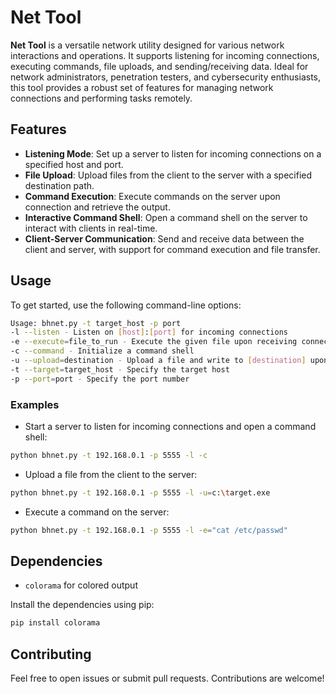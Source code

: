 # Net Tool

**Net Tool** is a versatile network utility designed for various network interactions and operations. It supports listening for incoming connections, executing commands, file uploads, and sending/receiving data. Ideal for network administrators, penetration testers, and cybersecurity enthusiasts, this tool provides a robust set of features for managing network connections and performing tasks remotely.

## Features

- **Listening Mode**: Set up a server to listen for incoming connections on a specified host and port.
- **File Upload**: Upload files from the client to the server with a specified destination path.
- **Command Execution**: Execute commands on the server upon connection and retrieve the output.
- **Interactive Command Shell**: Open a command shell on the server to interact with clients in real-time.
- **Client-Server Communication**: Send and receive data between the client and server, with support for command execution and file transfer.

## Usage

To get started, use the following command-line options:

```bash
Usage: bhnet.py -t target_host -p port
-l --listen - Listen on [host]:[port] for incoming connections
-e --execute=file_to_run - Execute the given file upon receiving connections
-c --command - Initialize a command shell
-u --upload=destination - Upload a file and write to [destination] upon receiving connection
-t --target=target_host - Specify the target host
-p --port=port - Specify the port number

```

### Examples

- Start a server to listen for incoming connections and open a command shell:
```bash 
python bhnet.py -t 192.168.0.1 -p 5555 -l -c
```
- Upload a file from the client to the server:
```bash
python bhnet.py -t 192.168.0.1 -p 5555 -l -u=c:\target.exe 
```
- Execute a command on the server:
```bash 
python bhnet.py -t 192.168.0.1 -p 5555 -l -e="cat /etc/passwd"
```


## Dependencies

- `colorama` for colored output

Install the dependencies using pip:

```bash
pip install colorama
```

## Contributing

Feel free to open issues or submit pull requests. Contributions are welcome!